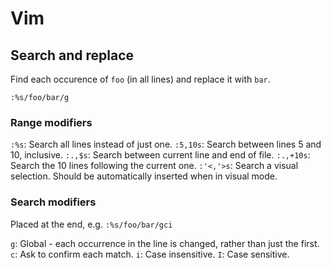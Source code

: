 # Vim

## Search and replace

Find each occurence of `foo` (in all lines) and replace it with `bar`.
```
:%s/foo/bar/g
```

### Range modifiers
`:%s`: Search all lines instead of just one.
`:5,10s`: Search between lines 5 and 10, inclusive.
`:.,$s`: Search between current line and end of file.
`:.,+10s`: Search the 10 lines following the current one.
`:'<,'>s`: Search a visual selection. Should be automatically inserted when in visual mode.

### Search modifiers
Placed at the end, e.g. `:%s/foo/bar/gci`

`g`: Global - each occurrence in the line is changed, rather than just the first.
`c`: Ask to confirm each match.
`i`: Case insensitive.
`I`: Case sensitive.
